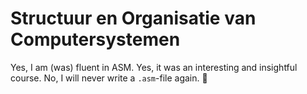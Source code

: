 # Structuur en Organisatie van Computersystemen

Yes, I am (was) fluent in ASM. Yes, it was an interesting and insightful course. No, I will never write a `.asm`-file again. 🙈
